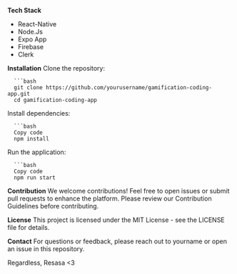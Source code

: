 **Tech Stack**
- React-Native
- Node.Js
- Expo App
- Firebase
- Clerk

**Installation**
Clone the repository:

      ```bash
      git clone https://github.com/yourusername/gamification-coding-app.git
      cd gamification-coding-app
  

Install dependencies:

      ```bash
      Copy code
      npm install 
      
Run the application:

      ```bash
      Copy code
      npm run start  


**Contribution**
We welcome contributions! Feel free to open issues or submit pull requests to enhance the platform. Please review our Contribution Guidelines before contributing.

**License**
This project is licensed under the MIT License - see the LICENSE file for details.

**Contact**
For questions or feedback, please reach out to yourname or open an issue in this repository.

Regardless, Resasa <3
